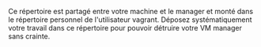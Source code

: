 Ce répertoire est partagé entre votre machine et le manager et monté dans le répertoire personnel de l'utilisateur vagrant.
Déposez systématiquement votre travail dans ce répertoire pour pouvoir détruire votre VM manager sans crainte.
